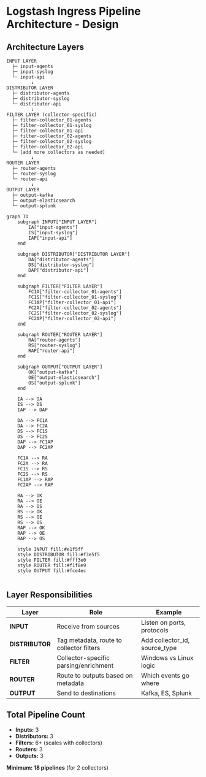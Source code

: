 # Logstash Ingress Pipeline Architecture - Design

## Architecture Layers

```
INPUT LAYER
  ├─ input-agents
  ├─ input-syslog
  └─ input-api
         ↓
DISTRIBUTOR LAYER
  ├─ distributor-agents
  ├─ distributor-syslog
  └─ distributor-api
         ↓
FILTER LAYER (collector-specific)
  ├─ filter-collector_01-agents
  ├─ filter-collector_01-syslog
  ├─ filter-collector_01-api
  ├─ filter-collector_02-agents
  ├─ filter-collector_02-syslog
  ├─ filter-collector_02-api
  └─ [add more collectors as needed]
         ↓
ROUTER LAYER
  ├─ router-agents
  ├─ router-syslog
  └─ router-api
         ↓
OUTPUT LAYER
  ├─ output-kafka
  ├─ output-elasticsearch
  └─ output-splunk
```

```mermaid
graph TD
    subgraph INPUT["INPUT LAYER"]
        IA["input-agents"]
        IS["input-syslog"]
        IAP["input-api"]
    end

    subgraph DISTRIBUTOR["DISTRIBUTOR LAYER"]
        DA["distributor-agents"]
        DS["distributor-syslog"]
        DAP["distributor-api"]
    end

    subgraph FILTER["FILTER LAYER"]
        FC1A["filter-collector_01-agents"]
        FC1S["filter-collector_01-syslog"]
        FC1AP["filter-collector_01-api"]
        FC2A["filter-collector_02-agents"]
        FC2S["filter-collector_02-syslog"]
        FC2AP["filter-collector_02-api"]
    end

    subgraph ROUTER["ROUTER LAYER"]
        RA["router-agents"]
        RS["router-syslog"]
        RAP["router-api"]
    end

    subgraph OUTPUT["OUTPUT LAYER"]
        OK["output-kafka"]
        OE["output-elasticsearch"]
        OS["output-splunk"]
    end

    IA --> DA
    IS --> DS
    IAP --> DAP

    DA --> FC1A
    DA --> FC2A
    DS --> FC1S
    DS --> FC2S
    DAP --> FC1AP
    DAP --> FC2AP

    FC1A --> RA
    FC2A --> RA
    FC1S --> RS
    FC2S --> RS
    FC1AP --> RAP
    FC2AP --> RAP

    RA --> OK
    RA --> OE
    RA --> OS
    RS --> OK
    RS --> OE
    RS --> OS
    RAP --> OK
    RAP --> OE
    RAP --> OS

    style INPUT fill:#e1f5ff
    style DISTRIBUTOR fill:#f3e5f5
    style FILTER fill:#fff3e0
    style ROUTER fill:#f1f8e9
    style OUTPUT fill:#fce4ec


```


## Layer Responsibilities

| Layer | Role | Example |
|-------|------|---------|
| **INPUT** | Receive from sources | Listen on ports, protocols |
| **DISTRIBUTOR** | Tag metadata, route to collector filters | Add collector_id, source_type |
| **FILTER** | Collector-specific parsing/enrichment | Windows vs Linux logic |
| **ROUTER** | Route to outputs based on metadata | Which events go where |
| **OUTPUT** | Send to destinations | Kafka, ES, Splunk |

## Total Pipeline Count

- **Inputs:** 3
- **Distributors:** 3
- **Filters:** 6+ (scales with collectors)
- **Routers:** 3
- **Outputs:** 3

**Minimum: 18 pipelines** (for 2 collectors)
